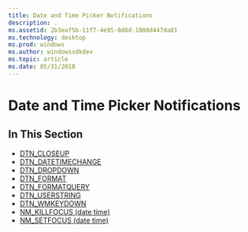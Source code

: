 ```yaml
---
title: Date and Time Picker Notifications
description: .
ms.assetid: 2b3eaf5b-11f7-4e95-8d8d-1808d447da81
ms.technology: desktop
ms.prod: windows
ms.author: windowssdkdev
ms.topic: article
ms.date: 05/31/2018
---
```


# Date and Time Picker Notifications

## In This Section

-   [DTN\_CLOSEUP](dtn-closeup.md)
-   [DTN\_DATETIMECHANGE](dtn-datetimechange.md)
-   [DTN\_DROPDOWN](dtn-dropdown.md)
-   [DTN\_FORMAT](dtn-format.md)
-   [DTN\_FORMATQUERY](dtn-formatquery.md)
-   [DTN\_USERSTRING](dtn-userstring.md)
-   [DTN\_WMKEYDOWN](dtn-wmkeydown.md)
-   [NM\_KILLFOCUS (date time)](nm-killfocus-date-time.md)
-   [NM\_SETFOCUS (date time)](nm-setfocus-date-time-.md)

 

 




